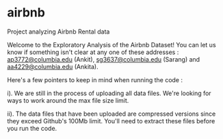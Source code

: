 # airbnb
Project analyzing Airbnb Rental data

Welcome to the Exploratory Analysis of the Airbnb Dataset! You can let us know if something isn't clear at any one of these addresses : ap3772@columbia.edu (Ankit), sg3637@columbia.edu (Sarang) and aa4229@columbia.edu (Ankita). 

Here's a few pointers to keep in mind when running the code :

i). We are still in the process of uploading all data files. We're looking for ways to work around the max file size limit. 

ii). The data files that have been uploaded are compressed versions since they exceed Github's 100Mb limit. You'll need to extract these files before you run the code.

